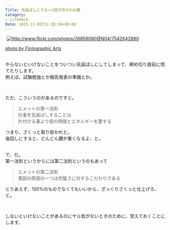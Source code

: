 ```yaml
---
Title: 先延ばしにする＝2倍の労力が必要
Category:
- LifeHack
Date: 2015-11-05T11:28:30+09:00
---
```


<p> <a class="http-image" href="http://www.flickr.com/photos/26858080@N04/7542642880" target="_blank"><img class="http-image" src="http://farm9.staticflickr.com/8432/7542642880_4e9f2476fb.jpg" alt="http://www.flickr.com/photos/26858080@N04/7542642880" /></a></p>
<p><a href="http://www.flickr.com/photos/26858080@N04/7542642880">photo by Flotographic Arts</a></p>
<p><br />やらないといけないことをついつい先延ばしにしてしまって、締め切り直前に慌てたりします。<br />例えば、試験勉強とか報告発表の準備とか。</p>
<p> </p>
<p>ただ、こういうのがあるのですと。</p>
<blockquote>
<p>エメットの第一法則<br />仕事を先延ばしすることは<br />片付ける事より倍の時間とエネルギーを要する</p>
</blockquote>
<p>つまり、さくっと取り掛かれと。<br />後回しにすると、どんどん腰が重くなるよ、と。</p>
<p><br />で、だ。<br />第一法則というからには第二法則というのもあって</p>
<blockquote>
<p>エメットの第二法則<br />愚図の原因の一つは完璧さに対するこだわりである</p>
</blockquote>
<p>とりあえず、100%のものでなくてもいいから、ざっくりさくっと仕上げろ、と。</p>
<p> </p>
<p>しないといけないことがあるのにヤル気がないときのために、覚えておくことにします。</p>

